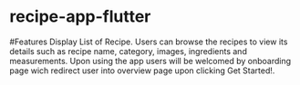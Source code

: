 # recipe-app-flutter

#Features
Display List of Recipe. Users can browse the recipes to view its details such as recipe name, category, images, ingredients and measurements. Upon using the app users will be welcomed by onboarding page wich redirect user into overview page upon clicking Get Started!.
